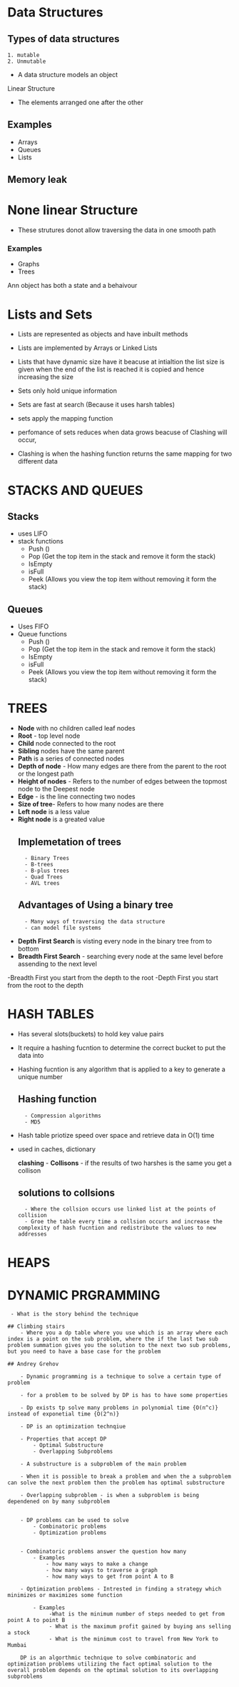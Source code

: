 # Data Structures
 ## Types of data structures
    1. mutable 
    2. Unmutable

- A data structure models an object

Linear Structure 
- The elements arranged one after the other 
## Examples 
- Arrays
- Queues
- Lists 

## Memory leak
# None linear Structure
- These strutures donot allow traversing the data in one smooth path
### Examples 
- Graphs
- Trees

Ann object has both a state and a behaivour

# Lists and Sets 

- Lists are represented as objects and have inbuilt methods

- Lists are implemented by Arrays or Linked Lists

- Lists that have dynamic size have it beacuse at intialtion the list size is given when the end of the list is reached it is copied and hence increasing the  size

- Sets only hold unique information
- Sets are fast at search (Because it uses harsh tables)
- sets apply the mapping function
- perfomance of sets reduces when data grows beacuse of  Clashing will occur,
- Clashing is when the hashing function returns the same mapping for two different data


# STACKS AND QUEUES

## Stacks 
- uses LIFO
- stack functions 
    - Push ()
    - Pop (Get the top item in the stack and remove it form the stack)
    - IsEmpty
    - isFull
    - Peek (Allows you view the top item without removing it form the stack)

## Queues
- Uses FIFO
- Queue functions 
    - Push ()
    - Pop (Get the top item in the stack and remove it form the stack)
    - IsEmpty
    - isFull
    - Peek (Allows you view the top item without removing it form the stack)

# TREES

- **Node** with no children called leaf nodes
- **Root** - top level node
- **Child** node connected to the root
- **Sibling** nodes have the same parent
- **Path** is a series of connected nodes
- **Depth of node** - How many edges are there from the parent to the root or the longest path
- **Height of nodes** - Refers to the number of edges between the topmost node to the Deepest node 
- **Edge** - is the line connecting two nodes
- **Size of tree**- Refers to how many nodes are there 
- **Left node** is a less value 
- **Right node** is a greated value 
    ## Implemetation of trees
        - Binary Trees
        - B-trees
        - B-plus trees
        - Quad Trees
        - AVL trees
    
    ## Advantages of Using a binary tree
        - Many ways of traversing the data structure
        - can model file systems 

- **Depth First Search** is visting every node in the binary tree from to bottom 
- **Breadth First Search** -  searching every node at the same level before assending to the next   level

-Breadth First you start from the depth to the root
-Depth First you start from the root to the depth

# HASH TABLES
- Has several slots(buckets) to hold key value pairs
- It require a hashing fucntion to determine the correct bucket to put the data into
- Hashing fucntion is any algorithm that is applied to a key to generate a unique number

    ## Hashing function
        - Compression algorithms
        - MD5

- Hash table priotize speed over space and retrieve data in O(1) time 

- used in caches, dictionary

    **clashing** - 
    **Collisons** - if the results of two harshes is the same you get a collison 

    ## solutions to collsions 
        - Where the collsion occurs use linked list at the points of collision
        - Groe the table every time a collsion occurs and increase the complexity of hash fucntion and redistribute the values to new addresses

# HEAPS


# DYNAMIC PRGRAMMING
     - What is the story behind the technique

    ## Climbing stairs
        - Where you a dp table where you use which is an array where each index is a point on the sub problem, where the if the last two sub problem summation gives you the solution to the next two sub problems, but you need to have a base case for the problem

    ## Andrey Grehov

        - Dynamic programming is a technique to solve a certain type of problem

        - for a problem to be solved by DP is has to have some properties 

        - Dp exists tp solve many problems in polynomial time {O(n^c)} instead of exponetial time {O(2^n)}

        - DP is an optimization technqiue 

        - Properties that accept DP 
            - Optimal Substructure
            - Overlapping Subproblems
        
        - A substructure is a subproblem of the main problem

        - When it is possible to break a problem and when the a subproblem can solve the next problem then the problem has optimal substructure 

        - Overlapping subproblem - is when a subproblem is being dependened on by many subproblem


        - DP problems can be used to solve
            - Combinatoric problems 
            - Optimization problems 

        
        - Combinatoric problems answer the question how many
            - Examples
                - how many ways to make a change 
                - how many ways to traverse a graph
                - how many ways to get from point A to B
        
        - Optimization problems - Intrested in finding a strategy which minimizes or maximizes some function

            - Examples
                 -What is the minimum number of steps needed to get from point A to point B
                 - What is the maximum profit gained by buying ans selling a stock
                 - What is the minimum cost to travel from New York to Mumbai 

        DP is an algorthmic technique to solve combinatoric and optimization problems utilizing the fact optimal solution to the overall problem depends on the optimal solution to its overlapping subproblems


        